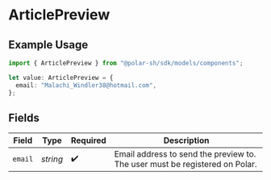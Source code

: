 # ArticlePreview

## Example Usage

```typescript
import { ArticlePreview } from "@polar-sh/sdk/models/components";

let value: ArticlePreview = {
  email: "Malachi_Windler38@hotmail.com",
};
```

## Fields

| Field                                                                       | Type                                                                        | Required                                                                    | Description                                                                 |
| --------------------------------------------------------------------------- | --------------------------------------------------------------------------- | --------------------------------------------------------------------------- | --------------------------------------------------------------------------- |
| `email`                                                                     | *string*                                                                    | :heavy_check_mark:                                                          | Email address to send the preview to. The user must be registered on Polar. |